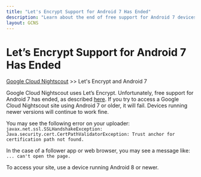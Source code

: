 ```yaml
---
title: "Let's Encrypt Support for Android 7 Has Ended"
description: "Learn about the end of free support for Android 7 devices accessing Google Cloud Nightscout sites using Let's Encrypt certificates. Understand the SSL handshake errors and get guidance for continuing to access your Nightscout site."
layout: GCNS
---
```


# Let’s Encrypt Support for Android 7 Has Ended
[Google Cloud Nightscout](../GoogleCloud.md) >> Let's Encrypt and Android 7  

Google Cloud Nightscout uses Let’s Encrypt. Unfortunately, free support for Android 7 has ended, as described [here](https://community.letsencrypt.org/t/support-for-android-7-and-older-from-oct-2024/216446).  If you try to access a Google Cloud Nightscout site using Android 7 or older, it will fail. Devices running newer versions will continue to work fine.  
  
You may see the following error on your uploader:  
`javax.net.ssl.SSLHandshakeException: Java.security.cert.CertPathValidatorException: Trust anchor for certification path not found.`  

In the case of a follower app or web browser, you may see a message like:  
`... can't open the page.`  
  
To access your site, use a device running Android 8 or newer.  
  
